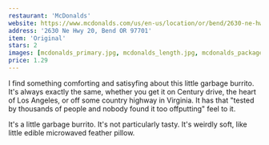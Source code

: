 ```yaml
---
restaurant: 'McDonalds'
website: https://www.mcdonalds.com/us/en-us/location/or/bend/2630-ne-hwy-20/12712.html
address: '2630 Ne Hwy 20, Bend OR 97701'
item: 'Original'
stars: 2
images: [mcdonalds_primary.jpg, mcdonalds_length.jpg, mcdonalds_package.jpg]
price: 1.29
---
```


I find something comforting and satisyfing about this little garbage burrito. It's always exactly the same, whether you get it on Century drive, the heart of Los Angeles, or off some country highway in Virginia. It has that "tested by thousands of people and nobody found it too offputting" feel to it.

It's a little garbage burrito. It's not particularly tasty. It's weirdly soft, like little edible microwaved feather pillow.
